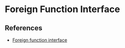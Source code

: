 # Foreign Function Interface


## References
* [Foreign function interface](https://en.wikipedia.org/wiki/Foreign_function_interface)

